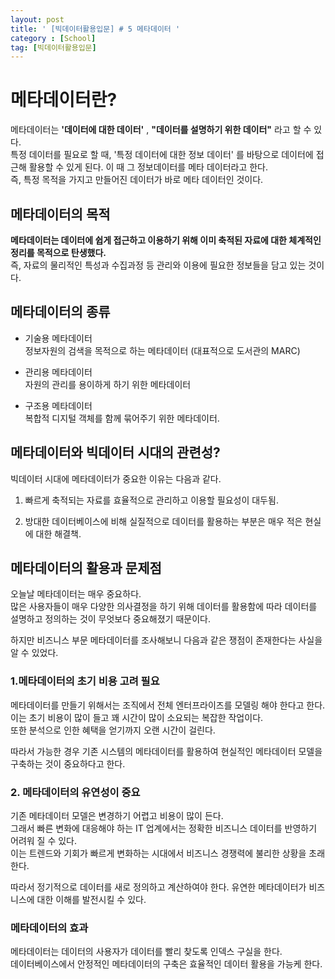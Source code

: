 ```yaml
---
layout: post
title: ' [빅데이터활용입문] # 5 메타데이터 '
category : [School]
tag: [빅데이터활용입문]
---
```


# 메타데이터란? 

메타데이터는 **'데이터에 대한 데이터'** , **"데이터를 설명하기 위한 데이터"** 라고 할 수 있다.         
특정 데이터를 필요로 할 때, '특정 데이터에 대한 정보 데이터' 를 바탕으로 데이터에 접근해 활용할 수 있게 된다.        이 때 그 정보데이터를 메타 데이터라고 한다.       
즉, 특정 목적을 가지고 만들어진 데이터가 바로 메타 데이터인 것이다.       

## 메타데이터의 목적  

**메타데이터는 데이터에 쉽게 접근하고 이용하기 위해 이미 축적된 자료에 대한 체계적인 정리를 목적으로 탄생했다.**      
즉, 자료의 물리적인 특성과 수집과정 등 관리와 이용에 필요한 정보들을 담고 있는 것이다.        

## 메타데이터의 종류   

* 기술용 메타데이터     
  정보자원의 검색을 목적으로 하는 메타데이터 (대표적으로 도서관의 MARC)     
  
* 관리용 메타데이터    
  자원의 관리를 용이하게 하기 위한 메타데이터    
  
* 구조용 메타데이터      
  복합적 디지털 객체를 함께 묶어주기 위한 메타데이터.     
  

## 메타데이터와 빅데이터 시대의 관련성? 

빅데이터 시대에 메타데이터가 중요한 이유는 다음과 같다.      
 
1. 빠르게 축적되는 자료를 효율적으로 관리하고 이용할 필요성이 대두됨.     

2. 방대한 데이터베이스에 비해 실질적으로 데이터를 활용하는 부분은 매우 적은 현실에 대한 해결책.      


## 메타데이터의 활용과 문제점     
  
오늘날 메타데이터는 매우 중요하다.          
많은 사용자들이 매우 다양한 의사결정을 하기 위해 데이터를 활용함에 따라 데이터를 설명하고 정의하는 것이 무엇보다 중요해졌기 때문이다.     

하지만 비즈니스 부문 메타데이터를 조사해보니 다음과 같은 쟁점이 존재한다는 사실을 알 수 있었다.     

### 1.메타데이터의 초기 비용 고려 필요    

메타데이터를 만들기 위해서는 조직에서 전체 엔터프라이즈를 모델링 해야 한다고 한다.      
이는 초기 비용이 많이 들고 꽤 시간이 많이 소요되는 복잡한 작업이다.      
또한 분석으로 인한 혜택을 얻기까지 오랜 시간이 걸린다.      

따라서 가능한 경우 기존 시스템의 메타데이터를 활용하여 현실적인 메타데이터 모델을 구축하는 것이 중요하다고 한다.     

### 2. 메타데이터의 유연성이 중요     

기존 메타데이터 모델은 변경하기 어렵고 비용이 많이 든다.         
그래서 빠른 변화에 대응해야 하는 IT 업계에서는 정확한 비즈니스 데이터를 반영하기 어려워 질 수 있다.         
이는 트렌드와 기회가 빠르게 변화하는 시대에서 비즈니스 경쟁력에 불리한 상황을 초래한다.      

따라서 정기적으로 데이터를 새로 정의하고 계산하여야 한다. 유연한 메타데이터가 비즈니스에 대한 이해를 발전시킬 수 있다.       


### 메타데이터의 효과     

메타데이터는 데이터의 사용자가 데이터를 빨리 찾도록 인덱스 구실을 한다.      
데이터베이스에서 안정적인 메타데이터의 구축은 효율적인 데이터 활용을 가능케 한다.       
